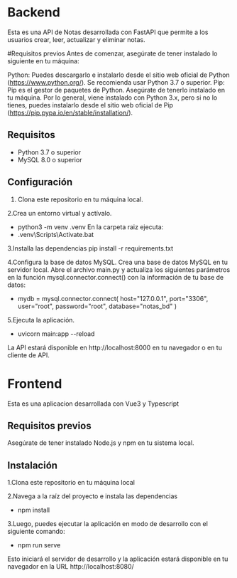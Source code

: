 # Backend

Esta es una API de Notas desarrollada con FastAPI que permite a los usuarios crear, leer, actualizar y eliminar notas.


#Requisitos previos
Antes de comenzar, asegúrate de tener instalado lo siguiente en tu máquina:

Python: Puedes descargarlo e instalarlo desde el sitio web oficial de Python (https://www.python.org/). Se recomienda usar Python 3.7 o superior.
Pip: Pip es el gestor de paquetes de Python. Asegúrate de tenerlo instalado en tu máquina. Por lo general, viene instalado con Python 3.x, pero si no lo tienes, puedes instalarlo desde el sitio web oficial de Pip (https://pip.pypa.io/en/stable/installation/).

## Requisitos

- Python 3.7 o superior
- MySQL 8.0 o superior

## Configuración

1. Clona este repositorio en tu máquina local.
 
2.Crea un entorno virtual y actívalo.
- python3 -m venv .venv
En la carpeta raiz ejecuta:   
- .venv\Scripts\Activate.bat


3.Installa las dependencias
pip install -r requirements.txt


4.Configura la base de datos MySQL.
Crea una base de datos MySQL en tu servidor local.
Abre el archivo main.py y actualiza los siguientes parámetros en la función mysql.connector.connect() con la información de tu base de datos:

- mydb = mysql.connector.connect(
    host="127.0.0.1",
    port="3306",
    user="root",
    password="root",
    database="notas_bd"
)


5.Ejecuta la aplicación.
- uvicorn main:app --reload

La API estará disponible en http://localhost:8000 en tu navegador o en tu cliente de API.




# Frontend
Esta es una aplicacion desarrollada con Vue3 y Typescript

## Requisitos previos
Asegúrate de tener instalado Node.js y npm en tu sistema local.

## Instalación 

1.Clona este repositorio en tu máquina local

2.Navega a la raíz del proyecto e instala las dependencias 
- npm install
 
3.Luego, puedes ejecutar la aplicación en modo de desarrollo con el siguiente comando:
- npm run serve

Esto iniciará el servidor de desarrollo y la aplicación estará disponible en tu navegador en la URL http://localhost:8080/


